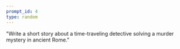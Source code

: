 ```yaml
---
prompt_id: 4
type: random
---
```


"Write a short story about a time-traveling detective solving a murder mystery in ancient Rome."

